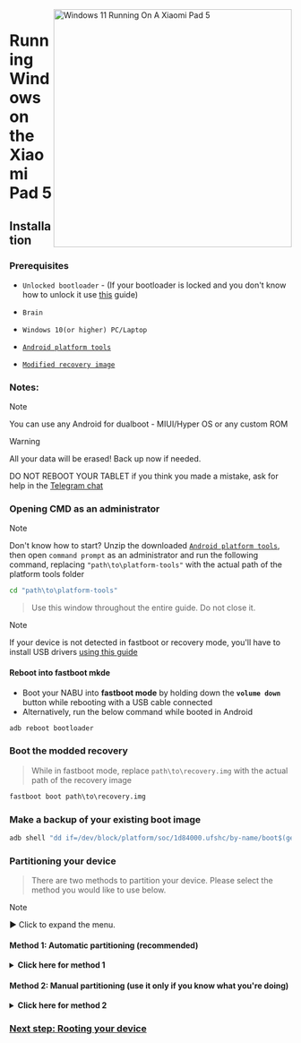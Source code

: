 <img align="right" src="https://raw.githubusercontent.com/erdilS/Port-Windows-11-Xiaomi-Pad-5/main/nabu.png" width="425" alt="Windows 11 Running On A Xiaomi Pad 5">

# Running Windows on the Xiaomi Pad 5

## Installation

### Prerequisites
- ```Unlocked bootloader``` - (If your bootloader is locked and you don't know how to unlock it use [this](unlock-bootloader-en.md) guide)

-  ```Brain```

- ```Windows 10(or higher) PC/Laptop```

- [```Android platform tools```](https://developer.android.com/studio/releases/platform-tools)

- [```Modified recovery image```](https://github.com/erdilS/Port-Windows-11-Xiaomi-Pad-5/releases/download/1.0/recovery.img)

### Notes:
> [!NOTE]
> You can use any Android for dualboot - MIUI/Hyper OS or any custom ROM

> [!Warning]
> All your data will be erased! Back up now if needed.
> 
> DO NOT REBOOT YOUR TABLET if you think you made a mistake, ask for help in the [Telegram chat](https://t.me/nabuwoa)

### Opening CMD as an administrator
> [!NOTE]
> Don't know how to start? Unzip the downloaded [```Android platform tools```](https://developer.android.com/studio/releases/platform-tools), then open ```command prompt``` as an administrator and run the following command, replacing `"path\to\platform-tools"` with the actual path of the platform tools folder
```cmd
cd "path\to\platform-tools"
```
> Use this window throughout the entire guide. Do not close it.

> [!Note]
> If your device is not detected in fastboot or recovery mode, you'll have to install USB drivers [using this guide](troubleshooting-en.md#device-is-not-recognized-in-fastboot-or-recovery)

#### Reboot into fastboot mkde
- Boot your NABU into **fastboot mode** by holding down the **`volume down`** button while rebooting with a USB cable connected
- Alternatively, run the below command while booted in Android
```cmd
adb reboot bootloader
```

### Boot the modded recovery
> While in fastboot mode, replace `path\to\recovery.img` with the actual path of the recovery image
```cmd
fastboot boot path\to\recovery.img
```

### Make a backup of your existing boot image
```cmd
adb shell "dd if=/dev/block/platform/soc/1d84000.ufshc/by-name/boot$(getprop ro.boot.slot_suffix) of=/tmp/normal_boot.img" && adb pull /tmp/normal_boot.img
```

### Partitioning your device
> There are two methods to partition your device. Please select the method you would like to use below.
 
> [!NOTE]
>
> ▶️ Click to expand the menu.

#### Method 1: Automatic partitioning (recommended)

<details>
  <summary><strong>Click here for method 1</strong></summary> 

### Run the partitioning script
> Replace **$** with the amount of storage you want Windows to have (do not add GB, just write the number)
> 
> If it asks you to run it once again, do so
```cmd
adb shell partition $
``` 

#### Check if Android still starts
> If it doesn't, boot into stock recovery and perform a **factory reset** there
```cmd
adb reboot
```

</details>

#### Method 2: Manual partitioning (use it only if you know what you're doing)

<details>
  <summary><strong>Click here for method 2</strong></summary> 

#### Unmount data
> Ignore any possible errors and continue
```cmd
adb shell umount /dev/block/by-name/userdata
``` 

#### Resizing the partition table
```cmd
adb shell sgdisk --resize-table 64 /dev/block/sda
```

#### Preparing for partitioning
```cmd
adb shell parted /dev/block/sda
``` 

#### Printing the current partition table
> Parted will print the list of partitions, **userdata** should be the last partition in the list
```cmd
print
``` 

#### Removing userdata
> Replace **$** with the number of the **userdata** partition, which should be **31**
```cmd
rm $
``` 

#### Recreating userdata
> Replace **10.9GB** with the former start value of **userdata** which we just deleted
>
> Replace **70GB** with the end value you want **userdata** to have. In this example your available usable space in Android will be 70GB-10.9GB = **59GB**
```cmd
mkpart userdata ext4 10.9GB 70GB
``` 

#### Creating ESP partition
> Replace **70GB** with the end value of **userdata**
>
> Replace **70.3GB** with the value you used before, adding **0.3GB** to it
```cmd
mkpart esp fat32 70GB 70.3GB
``` 

#### Creating Windows partition
> Replace **70.3GB** with the end value of **esp**
```cmd
mkpart win ntfs 70.3GB -0MB
``` 

#### Making ESP bootable
> Use `print` to see all partitions. Replace "$" with your ESP partition number, which should be **32**
```cmd
set $ esp on
``` 

#### Exit parted
```cmd
quit
``` 

### Formatting data
> Ensure that **userdata** actually has partition number **31** by scrolling up to the output of the `print` command
```cmd
adb shell mke2fs -t f2fs -f /dev/block/sda31
```

#### Check if Android still starts
> If it doesn't, boot into stock recovery and perform a **factory reset** there
```cmd
adb reboot
```

### Formatting Windows and ESP partitions
```cmd
adb shell mkfs.ntfs -f /dev/block/by-name/win -L WINNABU
``` 

```cmd
adb shell mkfs.fat -F32 -s1 /dev/block/by-name/esp -n ESPNABU
``` 

</details>

### [Next step: Rooting your device](/guide/English/2-rootguide-en.md)




























